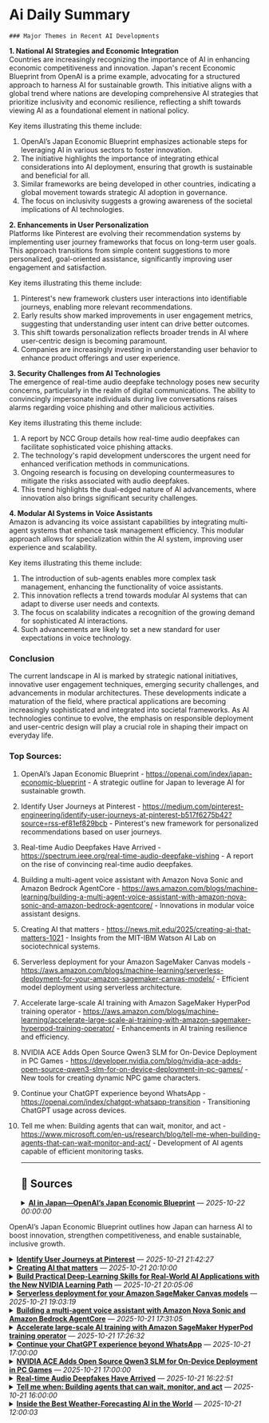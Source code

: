 # Ai Daily Summary

    ### Major Themes in Recent AI Developments

**1. National AI Strategies and Economic Integration**  
Countries are increasingly recognizing the importance of AI in enhancing economic competitiveness and innovation. Japan's recent Economic Blueprint from OpenAI is a prime example, advocating for a structured approach to harness AI for sustainable growth. This initiative aligns with a global trend where nations are developing comprehensive AI strategies that prioritize inclusivity and economic resilience, reflecting a shift towards viewing AI as a foundational element in national policy.

Key items illustrating this theme include:  
1. OpenAI’s Japan Economic Blueprint emphasizes actionable steps for leveraging AI in various sectors to foster innovation.  
2. The initiative highlights the importance of integrating ethical considerations into AI deployment, ensuring that growth is sustainable and beneficial for all.  
3. Similar frameworks are being developed in other countries, indicating a global movement towards strategic AI adoption in governance.  
4. The focus on inclusivity suggests a growing awareness of the societal implications of AI technologies.

**2. Enhancements in User Personalization**  
Platforms like Pinterest are evolving their recommendation systems by implementing user journey frameworks that focus on long-term user goals. This approach transitions from simple content suggestions to more personalized, goal-oriented assistance, significantly improving user engagement and satisfaction.

Key items illustrating this theme include:  
1. Pinterest's new framework clusters user interactions into identifiable journeys, enabling more relevant recommendations.  
2. Early results show marked improvements in user engagement metrics, suggesting that understanding user intent can drive better outcomes.  
3. This shift towards personalization reflects broader trends in AI where user-centric design is becoming paramount.  
4. Companies are increasingly investing in understanding user behavior to enhance product offerings and user experience.

**3. Security Challenges from AI Technologies**  
The emergence of real-time audio deepfake technology poses new security concerns, particularly in the realm of digital communications. The ability to convincingly impersonate individuals during live conversations raises alarms regarding voice phishing and other malicious activities.

Key items illustrating this theme include:  
1. A report by NCC Group details how real-time audio deepfakes can facilitate sophisticated voice phishing attacks.  
2. The technology's rapid development underscores the urgent need for enhanced verification methods in communications.  
3. Ongoing research is focusing on developing countermeasures to mitigate the risks associated with audio deepfakes.  
4. This trend highlights the dual-edged nature of AI advancements, where innovation also brings significant security challenges.

**4. Modular AI Systems in Voice Assistants**  
Amazon is advancing its voice assistant capabilities by integrating multi-agent systems that enhance task management efficiency. This modular approach allows for specialization within the AI system, improving user experience and scalability.

Key items illustrating this theme include:  
1. The introduction of sub-agents enables more complex task management, enhancing the functionality of voice assistants.  
2. This innovation reflects a trend towards modular AI systems that can adapt to diverse user needs and contexts.  
3. The focus on scalability indicates a recognition of the growing demand for sophisticated AI interactions.  
4. Such advancements are likely to set a new standard for user expectations in voice technology.

### Conclusion
The current landscape in AI is marked by strategic national initiatives, innovative user engagement techniques, emerging security challenges, and advancements in modular architectures. These developments indicate a maturation of the field, where practical applications are becoming increasingly sophisticated and integrated into societal frameworks. As AI technologies continue to evolve, the emphasis on responsible deployment and user-centric design will play a crucial role in shaping their impact on everyday life.

### Top Sources:
1. OpenAI’s Japan Economic Blueprint - https://openai.com/index/japan-economic-blueprint - A strategic outline for Japan to leverage AI for sustainable growth.  
2. Identify User Journeys at Pinterest - https://medium.com/pinterest-engineering/identify-user-journeys-at-pinterest-b517f6275b42?source=rss-ef81ef829bcb - Pinterest's new framework for personalized recommendations based on user journeys.  
3. Real-time Audio Deepfakes Have Arrived - https://spectrum.ieee.org/real-time-audio-deepfake-vishing - A report on the rise of convincing real-time audio deepfakes.  
4. Building a multi-agent voice assistant with Amazon Nova Sonic and Amazon Bedrock AgentCore - https://aws.amazon.com/blogs/machine-learning/building-a-multi-agent-voice-assistant-with-amazon-nova-sonic-and-amazon-bedrock-agentcore/ - Innovations in modular voice assistant designs.  
5. Creating AI that matters - https://news.mit.edu/2025/creating-ai-that-matters-1021 - Insights from the MIT-IBM Watson AI Lab on sociotechnical systems.  
6. Serverless deployment for your Amazon SageMaker Canvas models - https://aws.amazon.com/blogs/machine-learning/serverless-deployment-for-your-amazon-sagemaker-canvas-models/ - Efficient model deployment using serverless architecture.  
7. Accelerate large-scale AI training with Amazon SageMaker HyperPod training operator - https://aws.amazon.com/blogs/machine-learning/accelerate-large-scale-ai-training-with-amazon-sagemaker-hyperpod-training-operator/ - Enhancements in AI training resilience and efficiency.  
8. NVIDIA ACE Adds Open Source Qwen3 SLM for On-Device Deployment in PC Games - https://developer.nvidia.com/blog/nvidia-ace-adds-open-source-qwen3-slm-for-on-device-deployment-in-pc-games/ - New tools for creating dynamic NPC game characters.  
9. Continue your ChatGPT experience beyond WhatsApp - https://openai.com/index/chatgpt-whatsapp-transition - Transitioning ChatGPT usage across devices.  
10. Tell me when: Building agents that can wait, monitor, and act - https://www.microsoft.com/en-us/research/blog/tell-me-when-building-agents-that-can-wait-monitor-and-act/ - Development of AI agents capable of efficient monitoring tasks.
                
    ---
                
    ## 📰 Sources
    <details><summary><strong><a href='https://openai.com/index/japan-economic-blueprint' target='_blank'>AI in Japan—OpenAI’s Japan Economic Blueprint</a></strong> — <em>2025-10-22 00:00:00</em></summary>

OpenAI’s Japan Economic Blueprint outlines how Japan can harness AI to boost innovation, strengthen competitiveness, and enable sustainable, inclusive growth.

</details>

<details><summary><strong><a href='https://medium.com/pinterest-engineering/identify-user-journeys-at-pinterest-b517f6275b42?source=rss-ef81ef829bcb------2' target='_blank'>Identify User Journeys at Pinterest</a></strong> — <em>2025-10-21 21:42:27</em></summary>

Lin Zhu | Sr. Staff Machine Learning EngineerJaewon Yang | Principal Machine Learning EngineerRavi Kiran Holur Vijay | Director, Machine Learning EngineeringPinterest has always been a go-to destination for inspiration, a place where users explore everything from daily meal ideas to major life events like planning a wedding or renovating a home. Our core mission is to be an inspiration-to-realization platform. To fulfill this, we recognized a critical challenge: we needed to move beyond understanding immediate interests and comprehend the underlying, long-term goals of our users. Therefore, we introduce user journeys as the foundation for recommendations.We define a journey as the intersection of a user’s interests, intent, and context at a specific point in time. A user journey is a sequence of user-item interactions, often spanning multiple sessions, that centers on a particular interest and reveals a clear intent — such as exploring trends or making a purchase. For example, a journey might involve an interest in “summer dresses,” an intent to “learn what’s in style,” and a context of being “ready to buy.” Users can have multiple, sometimes overlapping, journeys occurring simultaneously as their interests and goals evolve.Inferring user journeys goes beyond understanding immediate interests, it allows us to comprehend the underlying, long-term goals of our users. By identifying user journeys, we can move from simple content recommendations to becoming a platform that assists users in achieving their goals, whether it’s planning a wedding, renovating a kitchen, or learning a new skill. This aligns with Pinterest’s mission to be an inspiration-to-realization platform, and provides the foundation for journey-aware recommendations.Figure 1: Example of notifications based on user journeyOur Solution PhilosophyFrom the outset, we knew we were building a new product without large amounts of training data. This constraint shaped our engineering philosophy for this project:Be Lean: Minimize the development of new components where no data exists.Start Small: Begin with a small, high-quality dataset of a few hundred human-annotated examples.Leverage Foundation Models: Utilize pretrained models, like pretrained SearchSage for keyword embeddings, to maximize cost efficiency and effectiveness.Make it Extensible: Design a system that supports more complex models as we collect more data, with a clear path to incorporating more advanced ML and LLM techniques.System Architecture: A WalkthroughTo identify these journeys, we evaluated two primary approaches:Predefined Journey Taxonomy: Building a fixed set of journeys and mapping users to them. While this offers consistency, it risks overlapping with existing systems, requiring significant maintenance, and being slow to adapt to new trends.Dynamic Keyword Extraction: Directly extracting journeys from a user’s activities, representing each journey as a cluster of keywords (queries, annotations, interests, etc.).We chose the Dynamic Extraction approach to generate journeys based on the user’s information. It offered greater flexibility, personalization, and adaptability, allowing the system to respond to emerging trends and unique user behaviors. This method also allowed us to leverage existing infrastructure and simplify the modeling process by focusing on clustering activities for individual users.Figure 2: High-level journey aware notification system designAt a high level, we extract keywords from multiple sources and employ hierarchical clustering to generate keyword clusters; each cluster is a journey candidate. We then build specialized models for journey ranking, stage prediction, naming, and expansion. This inference pipeline runs on a streaming system, allowing us to run full inference if there’s algorithm change, or daily incremental inference for recent active users so the journeys respond quickly to a user’s most recent activities.Figure 3: User journey inference pipeline via Streaming systemLet’s break down the key components of this innovative system:1. User Journey Extraction and ClusteringThis foundational component is designed to generate fresh, personalized journeys for each user.Input Data: We leverage a rich set of user data, including: — User search history: Aggregated queries and timestamps. — User activity history: Interactions like Pin closeups, repins, and clickthroughs, extract the annotations and interests from the engaged Pins. — User’s boards: Extract the annotations and interests from the Pins in the user’s boards.User Journey Clustering: We treat all the queries, annotations, and interests as keywords with metadata. Then we adopt the pretrained text embedding for the keywords to perform hierarchical clustering to form journey clusters.2. Journey Naming & ExpansionClear and intuitive journey names are crucial for user experience.Journey Naming: The current production model is to apply a ranking model to pick the top keyword extracted from each cluster as the journey name. It balances personalization and simplicity by choosing the most relevant keywords from the cluster. We are working with scaling LLM for Journey Name Generation, which promises highly personalized and adaptable names.Journey Expansion: We leverage LLMs to generate new journey recommendations based on a user’s past or ongoing journeys, with an emphasis on balancing the predictive power of LLMs and efficiently serving through pre-generated recommendations. In the initial stage, we focus on creating non-personalized, related journeys based on a given input journey. Since the total number of journeys is limited, we can use LLMs to generate this data offline and store it in a key-value store. For personalized recommendations, we will apply the journey ranking model online to rank related journeys for each user.3. Journey Ranking & DiversificationTo ensure the most relevant journeys are presented, and to prevent monotony, we built a ranking model and applied diversification afterwards.Journey RankingSimilar to traditional ranking problems, our initial approach is to build a point-wise ranking model. We get labels from user email feedback and human annotation. The model takes user features, engagement features (how frequently the user engaged on this journey through search, actions on Pins, etc.) and recency features. This provides a simple, immediate baseline.Journey DiversificationTo prevent the top ranked journeys from always being similar, we implement a diversifier after the journey ranking stage. The most straightforward approach is to apply a penalty if the journey is similar to the journeys that ranked higher (the similarity is measured using pretrained keyword embedding). For each journey i, score will be updated based on the formula below. Finally, we re-rank the journeys according to the updated score.Occurrence is the number of similar journeys ranked before the current journey, and penalty is a hyperparameter to tune, usually chosen as 0.95.4. Journey Stage PredictionUnderstanding a journey’s lifecycle helps us determine appropriate notification timing. We simplify this into two objectives:Situational vs. Evergreen Classification: Journeys are categorized based on user engagement patterns and activity duration. If users engage with a journey consistently over an extended period, we classify it as “Evergreen” — these journeys remain perpetually active. In contrast, journeys with engagement limited to a shorter timeframe are classified as “Situational,” as they are expected to conclude at a certain point.Journey Stage (Ongoing vs. Ended) Classification: For situational journeys, we evaluate whether the journey is still ongoing or has ended, primarily by analyzing the time since the user’s last engagement. Future improvements will include incorporating user feedback and developing a supervised model for more accurate classification.5. User Journeys OutputThe user journeys could be used in downstream applications for retrieval and ranking. The desired output is a list of distinct user journeys. Each journey should ideally be represented with:Journey Name: A concise and descriptive name (e.g., “Kitchen Renovation,” “Improving Home Organization,” “Engagement Ring Selection”).Keywords: List of keywords related to this journey; it could be the corresponding interests, annotations, queries, or any keywords.Stage: An indicator of where the user is within that journey (e.g., “inspiration,” “action”); we simplified it to “ongoing” or “ended” in the initial launch.Confidence Score: The confidence score for this predicted journey.Figure 4: User journey inference examples6. Relevance EvaluationWe aim to establish a robust evaluation and monitoring pipeline to ensure consistent and reliable quality assessment of top-k user journey predictions. Because human evaluation is costly and sometimes inconsistent, we leverage LLMs to assess the relevance of predicted user journeys. By providing user features and engagement history, we ask the LLM to generate a 5-level score with explanations. We have validated that LLM judgments closely correlate with human assessments in our use case, giving us confidence in this approach.Experiment ResultsWe applied user journeys inference to deliver notifications related to the user’s ongoing journeys. Our initial experiments demonstrate the significant impact of Journey-Aware Notifications¹:The system drove statistically significant gains in user engagements.Compared to our existing interest-based notifications, journey-aware notifications demonstrated an 88% higher email click rate and a 32% higher push open rate.User surveys revealed a 23% increase in positive feedback rate compared to interest-based notifications.Ongoing EffortAs a follow up, we are working on leveraging large language models (LLMs) to infer user journeys given user information and activities, while offering several key benefits:Simplification: Many existing components of the journey inference system — including keyword extraction, clustering, journey naming, and stage prediction models — can be consolidated and replaced with a single LLM.Quality Improvement: By utilizing the advanced capabilities of LLMs to understand user behavior, we aim to significantly enhance the accuracy and quality of user journey predictions.We tuned our prompts and used GPT to generate ground truth labels for fine-tuning Qwen, enabling us to scale in-house LLM inference while maintaining competitive relevance. Next, we utilized Ray batch inference to improve the efficiency and scalability. Finally, we are implementing full inference for all users and incremental inference for recently active users to reduce overall inference costs. All generated journeys will go through safety checks to ensure they meet our safety standards.Figure 5: User Journey inference using LLMsAcknowledgementWe’d like to thank Kevin Che, Justin Tran, Rui Liu, Anya Trivedi, Binghui Gong, Randy Tumalle, Tianqi Wang, Fangzheng Tian, Eric Tam, Manan Kalra, Mengtian Hu and Mengying Yang for their contribution!Thanks Jeanette Mukai, Darien Boyd, Samuel Owens, Justin Pangilinan, Blake Weber, Gloria Lee, Jess Adamiak for the product insights!Thanks Tingting Zhu, Shivani Rao, Dimitra Tsiaousi, Ye Tian, Vishwakarma Singh, Shipeng Yu, Rajat Raina and Randall Keller for the support!¹Pinterest Internal Data, USA, April-May 2025Identify User Journeys at Pinterest was originally published in Pinterest Engineering Blog on Medium, where people are continuing the conversation by highlighting and responding to this story.

</details>

<details><summary><strong><a href='https://news.mit.edu/2025/creating-ai-that-matters-1021' target='_blank'>Creating AI that matters</a></strong> — <em>2025-10-21 20:10:00</em></summary>

How the MIT-IBM Watson AI Lab is shaping AI-sociotechnical systems for the future.

</details>

<details><summary><strong><a href='https://www.nvidia.com/en-us/learn/learning-path/deep-learning/' target='_blank'>Build Practical Deep-Learning Skills for Real-World AI Applications with the New NVIDIA Learning Path</a></strong> — <em>2025-10-21 20:05:06</em></summary>

Check out the learning path page and sign up for courses, workshops, and certifications to help develop your skills.

</details>

<details><summary><strong><a href='https://aws.amazon.com/blogs/machine-learning/serverless-deployment-for-your-amazon-sagemaker-canvas-models/' target='_blank'>Serverless deployment for your Amazon SageMaker Canvas models</a></strong> — <em>2025-10-21 19:03:19</em></summary>

In this post, we walk through how to take an ML model built in SageMaker Canvas and deploy it using SageMaker Serverless Inference, helping you go from model creation to production-ready predictions quickly and efficiently without managing any infrastructure. This solution demonstrates a complete workflow from adding your trained model to the SageMaker Model Registry through creating serverless endpoint configurations and deploying endpoints that automatically scale based on demand .

</details>

<details><summary><strong><a href='https://aws.amazon.com/blogs/machine-learning/building-a-multi-agent-voice-assistant-with-amazon-nova-sonic-and-amazon-bedrock-agentcore/' target='_blank'>Building a multi-agent voice assistant with Amazon Nova Sonic and Amazon Bedrock AgentCore</a></strong> — <em>2025-10-21 17:31:05</em></summary>

In this post, we explore how Amazon Nova Sonic's speech-to-speech capabilities can be combined with Amazon Bedrock AgentCore to create sophisticated multi-agent voice assistants that break complex tasks into specialized, manageable components. The approach demonstrates how to build modular, scalable voice applications using a banking assistant example with dedicated sub-agents for authentication, banking inquiries, and mortgage services, offering a more maintainable alternative to monolithic voice assistant designs.

</details>

<details><summary><strong><a href='https://aws.amazon.com/blogs/machine-learning/accelerate-large-scale-ai-training-with-amazon-sagemaker-hyperpod-training-operator/' target='_blank'>Accelerate large-scale AI training with Amazon SageMaker HyperPod training operator</a></strong> — <em>2025-10-21 17:26:32</em></summary>

In this post, we demonstrate how to deploy and manage machine learning training workloads using the Amazon SageMaker HyperPod training operator, which enhances training resilience for Kubernetes workloads through pinpoint recovery and customizable monitoring capabilities. The Amazon SageMaker HyperPod training operator helps accelerate generative AI model development by efficiently managing distributed training across large GPU clusters, offering benefits like centralized training process monitoring, granular process recovery, and hanging job detection that can reduce recovery times from tens of minutes to seconds.

</details>

<details><summary><strong><a href='https://openai.com/index/chatgpt-whatsapp-transition' target='_blank'>Continue your ChatGPT experience beyond WhatsApp</a></strong> — <em>2025-10-21 17:00:00</em></summary>

ChatGPT will no longer be available on WhatsApp after January 15, 2026. Learn how to link your ChatGPT account and continue your conversations across devices.

</details>

<details><summary><strong><a href='https://developer.nvidia.com/blog/nvidia-ace-adds-open-source-qwen3-slm-for-on-device-deployment-in-pc-games/' target='_blank'>NVIDIA ACE Adds Open Source Qwen3 SLM for On-Device Deployment in PC Games</a></strong> — <em>2025-10-21 17:00:00</em></summary>

To help create real-time, dynamic NPC game characters, NVIDIA ACE now supports the open source Qwen3-8B small language model (SLM) for on-device...

</details>

<details><summary><strong><a href='https://spectrum.ieee.org/real-time-audio-deepfake-vishing' target='_blank'>Real-time Audio Deepfakes Have Arrived</a></strong> — <em>2025-10-21 16:22:51</em></summary>

Early AI deepfakes, while impressive from a technical perspective, were both difficult to create and still not entirely convincing.The technology has advanced quickly since 2020 or so, however, and has recently cleared a key hurdle: It’s now possible to create convincing real-time audio deepfakes using a combination of publicly available tools and affordable hardware. This is according to a report published by NCC Group, a cybersecurity firm, in September. It outlines a “deepfake vishing” (voice phishing) technique that uses AI to re-create a target’s voice in real time.Pablo Alobera, managing security consultant at NCC Group, says the real-time deepfake tool, once trained, can be activated with just the press of a button. “We created a front end, a Web page, with a start button. You just click start, and it starts working,” says Alobera.Real-time Voice Deepfakes Can Impersonate AnyoneNCC Group hasn’t made its real-time voice deepfake tool publicly available, but the company’s research paper includes a sample of the resulting audio. It demonstrates that the real-time deepfake is both convincing and can be activated without discernible latency.   Your browser does not support the audio tag. The quality of the input audio used in the demonstration is also rather poor, yet the output still sounds convincing. That means the tool could be used with a wide variety of microphones included in laptops and smartphones.Audio deepfakes are nothing new, of course. A variety of companies, such as ElevenLabs, provide tools that can create an audio deepfake with just a few minutes of audio.However, past examples of AI voice deepfakes were not recorded in real time, which could make the deepfake less convincing. Attackers could prerecord deepfaked dialogue, but the victim could easily catch on if the conversation veered from the expected script. Alternatively, an attacker might try to generate the deepfake on the fly, but it would require at least several seconds to generate (and often much longer), leading to obvious delays in the conversation. NCC Group’s real-time deepfake isn’t hampered by these problems. Alobera says that, with consent from clients, NCC Group used the voice changer alongside other techniques, like caller ID spoofing, to impersonate individuals. “Nearly all times we called, it worked. The target believed we were the person we were impersonating,” says Alobera.NCC Group’s demonstration is also notable because it doesn’t rely on a third-party service, but instead uses open-source tools and readily available hardware. Though the best performance is achieved with a high-end GPU, the audio deepfake was also tested on a laptop with Nvidia’s RTX A1000. (The A1000 is among the lowest-performing GPUs in Nvidia’s current lineup.) Alobera says the laptop was able to generate a voice deepfake with only a half-second delay.Real-time Video Deepfakes Aren’t Far BehindNCC Group’s success in creating a tool for real-time voice deepfakes suggests they’re on the verge of going mainstream. It seems you can’t always believe what you can hear, even if the source is a phone call with a person you’ve known for years.But what about what you can see?Video deepfakes are also having a moment, thanks to a wave of viral deepfake videos sweeping across TikTok, YouTube, Instagram, and other video platforms.  Youri van Hofwegen/YouTubeThis was made possible by the release of two recent AI models: Alibaba’s WAN 2.2 Animate and Google’s Gemini Flash 2.5 Image (often referred to as Nano Banana). While earlier models could often replicate the faces of celebrities, the latest models can be used to deepfake anyone and place them in nearly any environment.Trevor Wiseman, founder of AI cybersecurity consultant the Circuit, says he’s already seen cases where companies and individuals were tricked by video deepfakes. He said one company was duped in the hiring process and “actually shipped a laptop, to a U.S. address that ended up being a holding place for a scam.”As impressive as the latest video deepfakes are, though, there are still limitations.      Real-time audio deepfakes will make the steps required for successful voice-phishing attacks more acessible.NCC GroupUnlike NCC Group’s audio deepfake, the latest video deepfakes are still not capable of high-quality results in real time. There’s also still a few tells. Wiseman says even the latest video deepfakes have trouble matching a person’s expression with their tone of voice and demeanor. “If they’re excited but they have no emotion on their face, it’s fake,” he says.Still, this may be a case where the exceptions prove the rule. Wiseman notes the technology is already good enough to fool most people most of the time. He suggests companies and individuals will need new tactics to authenticate themselves that don’t rely on voice or video conversations.“You know, I’m a baseball fan,” he says. “They always have signals. It sounds corny, but in the day we live in, you’ve got to come up with something that you can use to say if this is real, or not.”

</details>

<details><summary><strong><a href='https://www.microsoft.com/en-us/research/blog/tell-me-when-building-agents-that-can-wait-monitor-and-act/' target='_blank'>Tell me when: Building agents that can wait, monitor, and act</a></strong> — <em>2025-10-21 16:00:00</em></summary>

SentinelStep enables AI agents to handle monitoring tasks that run for hours or days, like watching for emails or tracking prices. It works by managing when agents should check and their context, avoiding wasted resources and missed updates.
The post Tell me when: Building agents that can wait, monitor, and act appeared first on Microsoft Research.

</details>

<details><summary><strong><a href='https://spectrum.ieee.org/ai-weather-forecasting' target='_blank'>Inside the Best Weather-Forecasting AI in the World</a></strong> — <em>2025-10-21 12:00:03</em></summary>

In October 2024, Hurricane Milton turned into one of the fastest-growing storms on record over the Atlantic Ocean. The hurricane’s rapid gain in intensity caught meteorologists off guard, which meant the affected communities were surprised too. The storm ultimately claimed 15 lives and caused US $34 billion in damages as it tore across Florida.Why was Milton’s explosive growth so hard to anticipate? This failure stemmed from a lack of good weather data. The kind of data you can get only by flying a suitably outfitted aircraft straight into a developing storm. This type of mission requires human pilots to put their lives at risk to release dropsondes—sensors dangling from parachutes—that will gather critical atmospheric measurements. If meteorologists can get that precious data in time, they can often use it to produce life-saving predictions. WindBorne’s high-tech weather balloons stay aloft for weeks, a considerable improvement over the hours that today’s standard weather balloons spend in the atmosphere. WindBorne Systems  But hurricane hunters can fly only so many missions, and most storms develop in places that aircraft can’t safely reach, such as over vast ocean expanses. So we are left with massive data gaps precisely where the most dangerous weather begins.WindBorne Systems, the company I cofounded in 2019, is pioneering a better way to predict the weather. Our approach starts with cutting-edge weather balloons and ends with our proprietary AI weather-forecasting system. Hurricane Milton’s dramatic arrival last year gave us our first opportunity to observe such a weather system directly and to predict a hurricane’s path as the storm evolved.  The WindBorne crew arrives before dawn to set up a balloon launch at Bodega Bay, Calif. Christie Hemm Klok At WindBorne, based in Palo Alto, Calif.,  we’ve developed a sophisticated type of long-duration weather balloon. These Global Sounding Balloons (GSBs), as we call them, can maneuver through the atmosphere and follow dynamic flight paths by surfing the winds. In the lead-up to Milton, we launched six of these balloons, carrying dropsondes, from a safe distance away, in Mobile, Ala. Within the next 24 hours, the balloons were able to enter the hurricane and release their dropsondes to measure temperature, pressure, and humidity, along with wind speed and direction—information that potentially could have helped forecasters determine exactly how the hurricane would behave. The sensors that collect weather data for each Global Sounding Balloon are encased in plastic.  Christie Hemm Klok This dropsonde deployment, the first ever by weather balloon, demonstrated that it’s possible to release airborne sensors without the usual costs and risks to human life. And when our team ran the collected data through our AI-based forecasting model, WeatherMesh, its predictions of Milton’s path were more accurate than those from the U.S. National Hurricane Center. Alas, because our dropsonde launch was an experiment meant to test our technology’s capabilities, the results we obtained couldn’t be disseminated to the public in real time. But it was nevertheless a great accomplishment: WindBorne proved definitively that AI forecasts can outperform the kind of weather models our society has relied on for decades.Our mission at WindBorne is to build what we liken to a “planetary nervous system”—an end-to-end AI-based forecasting system that can gather vast amounts of weather data and transform that data into accurate and timely forecasts. Just as a person’s nervous system constantly sends information from all parts of the body to the brain, our planetary nervous system gathers observations from all over the Earth and sends them to our AI brain.Our system, which requires both advanced data-collection hardware and sophisticated AI modeling, can radically improve how people use weather predictions to make decisions in areas such as national defense, renewable energy, and agriculture. With climate change increasing the frequency and cost of extreme weather events like Milton, we hope to provide better forecasts to help society navigate this new reality.WindBorne’s Stanford OriginsWindBorne started as a 2015 project in the Stanford Student Space Initiative, when Andrey Sushko (now WindBorne’s CTO) and some other students became interested in extending the flight duration of conventional weather balloons. Most weather balloons burst after just a couple of hours in flight, collecting data for only a single up-down cycle as they ascend, pop, and then drop back down to the ground. These balloons almost never go far beyond their continental launch sites, leaving the air above oceans, deserts, and other remote regions underobserved. That’s problematic because weather is global: A disturbance that starts near the west coast of Africa can develop into the next catastrophic storm to hit North America.While working on the project, we discovered that the flight limitations of conventional weather balloons mean that they’re observing only about 15 percent of the globe. We realized that if we improved the hardware and control systems, we could create weather balloons that self-navigate and intelligently “surf” the wind, allowing them to stay aloft much longer than conventional balloons—think weeks instead of hours.  John Dean cofounded WindBorne in 2019.            Jason Henry/The New York Times/Redux        I cofounded the company in 2019 with four of my peers from Stanford, and later took on the role of CEO. At that time, we were still in the early R&D stages for our balloons. The result of that work was a design for autonomous, long-duration balloons that communicate with operators via satellite. In 2024, we introduced our first AI forecasting model, WeatherMesh, to ingest the data from the balloons and give them high-level instructions on where to fly next to fill in specific data gaps.The main envelope of a WindBorne balloon is made from a thin, transparent film just 20 micrometers thick—less than half the thickness of a human hair—and the whole assembly weighs less than 2 kilograms. Each balloon has a bag of sand used as ballast; the balloon can release sand to rise higher or vent gas to descend to a different wind current. Each balloon’s onboard autonomous system plots how to use the winds at different elevations to reach the locations specified by its WeatherMesh instructions.Our GSBs, which collect orders of magnitude more data than single-use dropsondes, make up Atlas, our global constellation. Today, our GSBs can fly for well over 50 days at altitudes ranging from ground level up to around 24 kilometers. Atlas, which typically has hundreds of balloons in the air at any time, collects more in situ data each day than the balloons managed by the U.S. National Weather Service.Following our time at Stanford, the WindBorne team built a business by scaling our Atlas constellation and providing weather data as a service. At first, the balloons’ navigation was guided by results from a traditional numerical weather-prediction model that ran on a supercomputer. But running that model required hundreds of times as much computing power as AI weather models do. As our constellation proved capable of collecting vast amounts of data, we knew we needed to build a model that could not only efficiently direct our balloon constellation but also assimilate its massive datasets.The Limitations of Traditional Forecast MethodsCurrently, most weather forecasts rely on physics-based numerical weather prediction. In the United States, this job is handled by the federal government’s Global Forecast System (GFS), which ingests data from satellites, ground stations, radar systems, and a worldwide network of conventional weather balloons. It runs on a supercomputer four times a day, using a technique called data assimilation to produce forecasts that extend up to 16 days out. Data assimilation interprets new data alongside historical data to come up with the most accurate forecast possible.But therein lies the problem: Forecasting models are only as accurate as the data they are fed. With much of the global atmosphere not being regularly probed by balloons, current forecasts are hamstrung by the sparseness of the datasets available to them. You’ve probably seen a hurricane’s forecast cone shift dramatically from one day to the next. That volatility comes in part from the incomplete data driving these models. What’s more, physics-based models require enormous computing resources, which translate into high operational costs.  For the launch, the balloon is mounted on a ring that’s aligned with the wind. Christie Hemm Klok Over the last few years, AI models have disrupted weather forecasting, proving that they can generate faster, less costly, and more accurate predictions when compared with the prior gold standard of physics-based numerical weather models. When the Chinese company Huawei introduced its Pangu-Weather model in 2023, it served notice that AI forecasting could not only compete with physics-based models, but it could even outperform them. Other recent AI weather models include Google DeepMind’s GraphCast and AIFS from the European Centre for Medium-Range Weather Forecasts. But our system outperforms all of them, sometimes by a very large measure.While they continue to smash records, AI models (including ours) still make use of traditional physics-based models in several ways. For starters, all AI models are trained on historical weather data and predictions produced by conventional systems. Without them, the model would have to rely on raw, real-time observations for training data, without historical context.AI models also inherently lack an advanced understanding of physics, so traditional models provide a baseline to ensure that AI-generated predictions are physically plausible. This assistance is especially important during extreme weather events, when physics-based models can help AI models simulate rare conditions based on atmospheric principles.How We Built our AI Weather-Forecasting ModelWhen the WindBorne team set out to build the initial version of WeatherMesh, we had three main goals. First, it had to be inexpensive to run. Second, it needed to be at least as accurate as the top physics-based models. Third, it had to deliver forecasts with a high spatial resolution, providing fine-grained predictions on the scale of tens of kilometers.We decided to use an architecture based on what are called transformers—the same technology that powers large language models like ChatGPT—because transformers can process huge datasets efficiently once they’re trained. This architecture includes what AI mavens refer to as an encoder-processor-decoder structure. The encoder transforms raw weather data—things like temperature, wind, and pressure—into a simpler compressed format known as latent space, where patterns are easier for the model to work with. The processor then runs calculations in this latent space to predict how the weather will change over time. To create longer-range forecasts, we simply run the processor step multiple times, with the output of the last prediction step serving as the input for the next. Finally, the decoder translates the results back into real-world weather variables.We trained our first weather model at our headquarters using a cluster of a few dozen Nvidia RTX 4090 graphics processing units (GPUs), which cost far less than relying on cloud-computing services to handle hundreds of terabytes of atmospheric data. Setting up our own machines paid off. The hardware set us back about $100,000, but had we run all our training experiments in the cloud instead, it easily would have cost four times as much.      The balloon is initially doubled up [top] to make it more maneuverable before launch. Then Andrey Sushko, cofounder and CTO of WindBorne Systems, releases the balloon. A screenshot [bottom] shows data gathered by the balloon in real time.  Photos: Christie Hemm Klok; Screenshot: WindBorneThe first version of WeatherMesh was smaller, faster, and cheaper to operate than the AI weather models created by tech giants. During training, it used about one-fifteenth the computing power of DeepMind’s GraphCast and one-tenth that of Huawei’s Pangu-Weather. Its small size makes its stellar performance all the more notable: It outperformed both those AI models and traditional physics-based models.The early accuracy gains of WeatherMesh can be attributed to our data-collection method. Our GSBs collect 30 to 50 times as much data as do conventional balloons, and we feed that data directly into WeatherMesh. We measured our model’s accuracy based on frequency of errors when compared with other physics- and AI-based models. In 2024, we beat both Huawei’s Pangu-Weather and DeepMind’s GraphCast to become the most accurate AI forecasting model in the world. At the time this article is being published, in October 2025, WeatherMesh retains the lead.Our initial version of the model took in data and output forecasts at 0.25-degree resolution (about 25 kilometers per grid cell) to match the resolution of ERA5, a widely used historical weather dataset. Today, WeatherMesh also includes a component that can provide forecasts for selected locations at a resolution of about 1 km.Most AI weather models train on historical datasets like ERA5, which organizes decades of atmospheric data into a consistent framework. But we also wanted WeatherMesh to run “live,” ingesting real-time balloon observations and up-to-date analyses from the U.S. and European agencies. That transition was challenging, because most AI models perform worse when they shift from carefully curated historical data to messy real-world feeds.To address this issue, we built specialized adapters based on a type of neural-network architecture known as U-Net, which excels at learning spatial features across different scales. These adapters translate real-time data into the same internal format used for WeatherMesh’s training data. In this way we preserved the benefits of training on ERA5 while still delivering accurate real-time forecasts.Building On Success With WeatherMesh-4Following the success of our initial WeatherMesh model, we released the second, third, and fourth versions of the model in rapid succession. WeatherMesh-4 predicts standard atmospheric variables at 25 vertical levels throughout the atmosphere. It also predicts a wide range of conditions at the surface, including temperature and dewpoint at 2 meters from the ground, wind speed at 10 meters and 100 meters, minimum and maximum temperatures, precipitation, solar radiation, and total cloud cover. It can produce a full forecast every 10 minutes based on the latest observations. In contrast, traditional global weather models update every 6 hours.We’ve run extensive benchmarks to compare the latest version of WeatherMesh with other popular forecasting systems. We’ve found that the model’s predictions for the Earth’s surface and atmosphere are up to 30 percent more accurate than those from a traditional model from the European Centre for Medium-Range Weather Forecasts, and also surpass results from DeepMind’s latest model, GenCast, on most evaluations.Building an end-to-end system means the entire pipeline must work in harmony. Our balloon constellation can’t afford to wait 12 hours for a new forecast; it needs near-constant refreshes to navigate the skies. Meanwhile, the AI model uses fresh atmospheric data from the balloons to improve the accuracy of its forecasts. Balancing these requirements forced us to get creative about how we moved the data and ran the model, but ultimately we produced a powerful system that’s fast and responsive.What’s Next for WindBorneIn the coming years, our goal is to expand our Atlas balloon constellation to about 10,000 GSBs flying at any time, launched from about 30 sites worldwide. To achieve that goal we’ll need roughly 300 launches per day, or 9,000 per month. By 2028, we believe the entire globe could be under near-continuous observation by Atlas, from the remote Pacific to the polar ice caps. And we continue to test the boundaries of what is possible: WindBorne recently kept a balloon aloft for a record-breaking 104 days.We’re not aiming to make physics-based weather models obsolete. We see a future where AI and traditional methods operate side by side, each reinforcing the other. Governments, researchers, and corporations can lean on these improved forecasts to guide disaster preparedness, aviation, supply-chain logistics, and more. Our planet’s weather challenges are only going to intensify as the climate continues to change, and improved forecasts are key to helping us prepare.  Each WindBorne balloon contains ballast that can be released to gain altitude.              Christie Hemm Klok           A technician connects sensors to a valve (white and blue circle) that vents gas to reduce altitude.              Christie Hemm Klok         Looking back at Hurricane Milton, it still feels surreal that our balloons managed to ride into a storm of that scale. Yet that was the moment WindBorne proved that a new and agile system could deliver real value where legacy methods fall short. In a world where an extra 12 or 24 hours of warning can mean the difference between safety and devastation, end-to-end AI forecasting offers a revolution in how people can observe, predict, and protect themselves from the most powerful forces on Earth.In October 2024, Hurricane Milton turned into one of the fastest-growing storms on record over the Atlantic Ocean. The hurricane’s intensity caught meteorologists off guard, which meant the affected communities were surprised too. The storm ultimately claimed 15 lives and caused US $34 billion in damages as it tore across Florida.Why did weather forecasters miss the danger this storm presented until it was too late? This failure stemmed from a lack of good weather data. The kind of data you can get only by flying a suitably outfitted aircraft straight into a developing storm. This type of mission requires human pilots to put their lives at risk to release dropsondes—sensors dangling from parachutes—that will gather critical atmospheric measurements. If meteorologists can get that precious data in time, they can often use it to produce life-saving predictions.But hurricane hunters can fly only so many missions, and most storms develop in places that aircraft can’t safely reach, such as over vast ocean expanses. So we are left with massive data gaps precisely where the most dangerous weather begins.At WindBorne Systems, in Palo Alto, Calif., the company I cofounded in 2019, we’re pioneering a better way to make weather predictions. Our approach starts with cutting-edge weather balloons and ends with our proprietary AI weather-forecasting system. Hurricane Milton’s dramatic arrival last year gave us our first opportunity to observe such a weather system directly and to predict a hurricane’s path as the storm evolved.WindBorne has developed a sophisticated type of long-duration weather balloon. These Global Sounding Balloons (GSBs), as we call them, can maneuver through the atmosphere and follow dynamic flight paths simply by leveraging the wind. In the lead-up to Milton, we launched six of these balloons, carrying dropsondes, from a safe distance away, in Mobile, Ala. Within the next 24 hours, the balloons were able to enter the hurricane and release their dropsondes to measure temperature, pressure, and humidity, along with wind speed and direction—information that potentially could have helped forecasters determine exactly how a hurricane would behave.Forecasting models are only as accurate as the data they are fed.This dropsonde deployment, the first ever by weather balloon, demonstrated that it was possible to release airborne sensors without the usual costs and risks to human life. And when our team ran the collected data through our AI-based forecasting model, WeatherMesh, its predictions of Milton’s path were more accurate than those from the U.S. National Hurricane Center. Alas, because our dropsonde launch was an experiment meant to test our technology’s capabilities, the results we obtained couldn’t be disseminated to the public in real time. But it was nevertheless a great accomplishment: WindBorne proved definitively that AI forecasts can outperform the kind of weather models our society has relied on for decades.Our mission at WindBorne is to build what we liken to a “planetary nervous system”—an end-to-end AI-based forecasting system that can gather vast amounts of weather data and transform that data into accurate and timely forecasts. Just as a person’s nervous system constantly sends information from all parts of the body to the brain, our planetary nervous system gathers observations from all over the Earth and sends them to our AI brain.Our system, which requires both advanced data-collection hardware and sophisticated AI modeling, can radically improve how people use weather predictions to make decisions in areas such as national defense, renewable energy, and agriculture. With climate change increasing the frequency and cost of extreme weather events like Milton, we hope to provide better forecasts to help society navigate this new reality.WindBorne’s Stanford OriginsWindBorne started as a 2015 project in the Stanford Student Space Initiative, when Andrey Sushko (now WindBorne’s CTO) and some other students became interested in extending the flight duration of conventional weather balloons. Most weather balloons burst after just a couple of hours in flight, collecting data for only a single up-down cycle as they ascend, pop, and then drop back down to the ground. These balloons almost never go far beyond their continental launch sites, leaving the air above oceans, deserts, and other remote regions drastically underobserved. That’s problematic because weather is global: A disturbance that starts near the west coast of Africa can develop into the next catastrophic storm to hit North America.While working on the project, we discovered that the flight limitations of conventional weather balloons result in only about 15 percent of the globe being adequately observed. We realized that if we improved the hardware and control systems, we could create weather balloons that self-navigate and intelligently “surf” the wind, allowing them to stay aloft much longer than conventional balloons—think weeks instead of hours.I cofounded the company in 2019 with four of my peers from Stanford, and later took on the role of CEO. At that time, we were still in the early R&D stages for our balloons. The result of that work was a design for autonomous, long-duration balloons that communicate with operators via satellite. In 2024, we introduced our first AI forecasting model, WeatherMesh, to ingest the data from the balloons and give them high-level instructions on where to fly next to fill in specific data gaps.  Each balloon has an antenna that enables it to communicate via satellite.             Christie Hemm Klok           A technician assembles the valve used to vent gas.              Christie Hemm Klok         The main envelope of a WindBorne balloon is made from a thin, transparent film just 20 micrometers thick—less than half the thickness of a human hair—and the whole assembly weighs less than 2 kilograms. Each balloon has a bag of sand used as ballast; the balloon can release sand to rise higher or vent gas to descend to a different wind current. Each balloon’s onboard autonomous system plots how to use the winds at different elevations to reach the locations specified by its WeatherMesh instructions.Our GSBs, which collect orders of magnitude more data than single-use dropsondes, make up Atlas, our global constellation. Today, our GSBs can fly for well over 50 days at altitudes ranging from ground level up to around 24 kilometers. Atlas, which typically has hundreds of balloons in the air at any time, collects more in situ data each day than does the U.S. National Weather Service.Following our time at Stanford, the WindBorne team built a business by scaling our Atlas constellation and providing weather data as a service. At first, the balloons’ navigation was guided by results from a traditional numerical weather-prediction model that ran on a supercomputer. But running that model required hundreds of times as much computing power as AI weather models do. As our constellation proved capable of collecting vast amounts of data, we knew we needed to build a model that could not only efficiently direct our balloon constellation but also assimilate its massive datasets.The Limitations of Traditional Forecast MethodsCurrently, most weather forecasts rely on physics-based numerical weather prediction. In the United States, this job is handled by the federal government’s Global Forecast System (GFS), which ingests data from satellites, ground stations, radar systems, and a worldwide network of conventional weather balloons. It runs on a supercomputer four times a day, using a technique called data assimilation to produce forecasts that extend up to 16 days out. Data assimilation interprets new data alongside historical data to come up with the most accurate forecast possible.But therein lies the problem: Forecasting models are only as accurate as the data they are fed. So with 85 percent of the global atmosphere not being regularly probed, current forecasts are hamstrung by the sparseness of the datasets available to them. You’ve probably seen a hurricane’s forecast cone shift dramatically from one day to the next. That volatility comes in part from the incomplete data driving these models. What’s more, physics-based models require enormous computing resources, which translate into high operational costs.By 2028, we believe the entire globe could be under near-continuous observation by Atlas. Over the last few years, AI models have disrupted weather forecasting, proving that they can generate faster, less costly, and more accurate predictions when compared with the prior gold standard of physics-based numerical weather models. When the Chinese company Huawei introduced its Pangu-Weather model in 2023, it served notice that AI forecasting could not only compete with physics-based models, but it could even outperform them. Other recent AI weather models include Google DeepMind’s GraphCast and AIFS from the European Centre for Medium-Range Weather Forecasts. But our system outperforms all of them, sometimes by a very large measure.While they continue to smash records, AI models (including ours) still make use of traditional physics-based models in several ways. For starters, all AI models are trained on historical weather data and predictions produced by conventional systems. Without them, the model would have to rely on raw, real-time observations for training data, without historical context.AI models also inherently lack an advanced understanding of physics, so traditional models provide a baseline to ensure that AI-generated predictions are physically plausible. This assistance is especially important during extreme weather events, when physics-based models can help AI models simulate rare conditions based on atmospheric principles.How We Built our AI Weather-Forecasting ModelWhen the WindBorne team set out to build the initial version of WeatherMesh, we had three main goals. First, it had to be inexpensive to run. Second, it needed to be at least as accurate as the top physics-based models. Third, it had to deliver forecasts with a high spatial resolution, providing fine-grained predictions on the scale of tens of kilometers.We decided to use an architecture based on what are called transformers—the same technology that powers large language models like ChatGPT—because transformers can process huge datasets efficiently once they’re trained. This architecture includes what AI mavens refer to as an encoder-processor-decoder structure. The encoder transforms raw weather data—things like temperature, wind, and pressure—into a simpler compressed format known as latent space, where patterns are easier for the model to work with. The processor then runs calculations in this latent space to predict how the weather will change over time. To create longer-range forecasts, we simply run the processor step multiple times, with the output of the last prediction step serving as the input for the next. Finally, the decoder translates the results back into real-world weather variables.We trained our first weather model at our headquarters using a cluster of a few dozen Nvidia RTX 4090 graphics processing units (GPUs), which cost far less than relying on cloud-computing services to handle hundreds of terabytes of atmospheric data. Setting up our own machines paid off. The hardware set us back about $100,000, but had we run all our training experiments in the cloud instead, it easily would have cost four times as much.  Copper wires threaded through the plastic help control the gas-venting system.              Christie Hemm Klok           The balloon material is only 20 micrometers thick, and each balloon weighs less than 2 kilograms when fully assembled.             Christie Hemm Klok         The first version of WeatherMesh was smaller, faster, and cheaper to operate than the AI weather models created by tech giants. During training, it used about one-fifteenth the computing power of DeepMind’s GraphCast and one-tenth that of Huawei’s Pangu-Weather. Its small size makes its stellar performance all the more notable: It outperformed both those AI models and traditional physics-based models.The early accuracy gains of WeatherMesh can be attributed to our data-collection method. Our GSBs collect 30 to 50 times as much data as do conventional balloons, and we feed that data directly into WeatherMesh. We measured our model’s accuracy based on frequency of errors when compared with other physics- and AI-based models. In 2024, we beat both Huawei’s Pangu-Weather and DeepMind’s GraphCast to become the most accurate AI forecasting model in the world. At the time this article is being published, in October 2025, WeatherMesh retains the lead.Our initial version of the model took in data and output forecasts at 0.25-degree resolution (about 25 kilometers per grid cell) to match the resolution of ERA5, a widely used historical weather dataset. Today, WeatherMesh also includes a component that can provide forecasts for selected locations at a resolution of about 1 km.Most AI weather models train on historical datasets like ERA5, which organizes decades of atmospheric data into a consistent framework. But we also wanted WeatherMesh to run “live,” ingesting real-time balloon observations and up-to-date analyses from the U.S. and European agencies. That transition was challenging, because most AI models perform worse when they shift from carefully curated historical data to messy real-world feeds.To address this issue, we built specialized adapters based on a type of neural-network architecture known as U-Net, which excels at learning spatial features across different scales. These adapters translate real-time data into the same internal format used for WeatherMesh’s training data. In this way we preserved the benefits of training on ERA5 while still delivering accurate real-time forecasts.Building On Success With WeatherMesh-4Following the success of our initial WeatherMesh model, we released the second, third, and fourth versions of the model in rapid succession. WeatherMesh-4 predicts standard atmospheric variables at 25 vertical levels throughout the atmosphere. It also predicts a wide range of conditions at the surface, including temperature and dewpoint at 2 meters from the ground, wind speed at 10 meters and 100 meters, minimum and maximum temperatures, precipitation, solar radiation, and total cloud cover. It can produce a full forecast every 10 minutes based on the latest observations. In contrast, traditional weather models update every 6 hours.  Traditional weather balloons stay aloft for only a few hours and don’t go far from their launch sites.            Annie Mulligan/Houston Chronicle/Getty Images        We’ve run extensive benchmarks to compare the latest version of WeatherMesh with other popular forecasting systems. We’ve found that the model’s predictions for the Earth’s surface and atmosphere are up to 30 percent more accurate than those from the traditional model from the European Centre for Medium-Range Weather Forecasts, and also surpass results from DeepMind’s latest model, GenCast, on most evaluations.Building an end-to-end system means the entire pipeline must work in harmony. Our balloon constellation can’t afford to wait 12 hours for a new forecast; it needs near-constant refreshes to navigate the skies. Meanwhile, the AI model uses fresh atmospheric data from the balloons to improve the accuracy of its forecasts. Balancing these requirements forced us to get creative about how we moved the data and ran the model, but ultimately we produced a powerful system that’s fast and responsive.What’s Next for WindBorneIn the coming years, our goal is to expand our Atlas balloon constellation to about 10,000 GSBs flying at any time, launched from about 30 sites worldwide. To achieve that goal we’ll need roughly 300 launches per day, or 9,000 per month. By 2028, we believe the entire globe could be under near-continuous observation by Atlas, from the remote Pacific to the polar ice caps. And we continue to test the boundaries of what is possible: WindBorne recently kept a balloon aloft for a record-breaking 104 days.We’re not aiming to make physics-based weather models obsolete. We see a future where AI and traditional methods operate side by side, each reinforcing the other. Governments, researchers, and corporations can lean on these improved forecasts to guide disaster preparedness, aviation, supply-chain logistics, and more. Our planet’s weather challenges are only going to intensify as the climate continues to change, and improved forecasts are key to helping us prepare.Looking back at Hurricane Milton, it still feels surreal that our balloons managed to ride into a storm of that scale. Yet that was the moment WindBorne proved that a new and agile system could deliver real value where legacy methods fall short. In a world where an extra 12 or 24 hours of warning can mean the difference between safety and devastation, end-to-end AI forecasting offers a revolution in how people can observe, predict, and protect themselves from the most powerful forces on Earth. 

</details>

